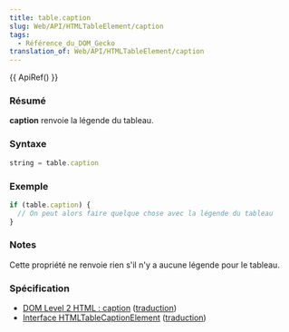 ```yaml
---
title: table.caption
slug: Web/API/HTMLTableElement/caption
tags:
  - Référence_du_DOM_Gecko
translation_of: Web/API/HTMLTableElement/caption
---
```


{{ ApiRef() }}

### Résumé

**caption** renvoie la légende du tableau.

### Syntaxe

```js
string = table.caption
```

### Exemple

```js
if (table.caption) {
  // On peut alors faire quelque chose avec la légende du tableau
}
```

### Notes

Cette propriété ne renvoie rien s'il n'y a aucune légende pour le tableau.

### Spécification

- [DOM Level 2 HTML&nbsp;: caption](http://www.w3.org/TR/DOM-Level-2-HTML/html.html#ID-14594520) ([traduction](http://www.yoyodesign.org/doc/w3c/dom2-html/html.html#ID-14594520))
- [Interface HTMLTableCaptionElement](http://www.w3.org/TR/DOM-Level-2-HTML/html.html#ID-12035137) ([traduction](http://www.yoyodesign.org/doc/w3c/dom2-html/html.html#ID-12035137))
